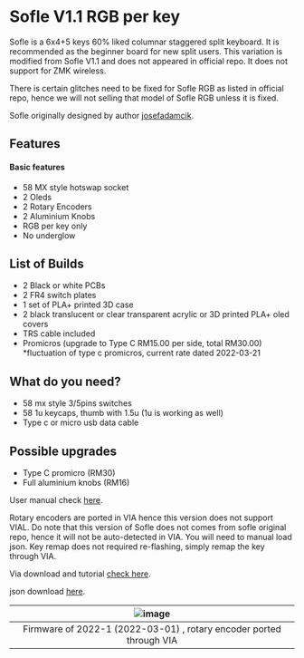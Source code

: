# Sofle V1.1 RGB per key

Sofle is a 6x4+5 keys 60% liked columnar staggered split keyboard. It is recommended as the beginner board for new split users. 
This variation is modified from Sofle V1.1 and does not appeared in official repo. It does not support for ZMK wireless. 

There is certain glitches need to be fixed for Sofle RGB as listed in official repo, hence we will not selling that model of Sofle RGB unless it is fixed.

Sofle originally designed by author [josefadamcik](https://github.com/josefadamcik). 

## Features
#### Basic features
- 58 MX style hotswap socket
- 2 Oleds
- 2 Rotary Encoders
- 2 Aluminium Knobs
- RGB per key only
- No underglow

## List of Builds 
- 2 Black or white PCBs 
- 2 FR4 switch plates
- 1 set of PLA+ printed 3D case
- 2 black translucent or clear transparent acrylic or 3D printed PLA+ oled covers
- TRS cable included
- Promicros (upgrade to Type C RM15.00 per side, total RM30.00) *fluctuation of type c promicros, current rate dated 2022-03-21

## What do you need?
- 58 mx style 3/5pins switches
- 58 1u keycaps, thumb with 1.5u (1u is working as well)
- Type c or micro usb data cable 

## Possible upgrades
- Type C promicro (RM30)
- Full aluminium knobs (RM16)

User manual check [here](https://github.com/superxc3/xcmkb/blob/main/list%20of%20items/list%20of%20keyboards/60percent/sofle/user%20manual.md).

Rotary encoders are ported in VIA hence this version does not support VIAL. Do note that this version of Sofle does not comes from sofle original repo, hence it will not be auto-detected in VIA. You will need to manual load json. Key remap does not required re-flashing, simply remap the key through VIA. 

Via download and tutorial [check here](https://github.com/superxc3/xcmkb/blob/main/list%20of%20guide/key%20remap.md).

json download [here](https://drive.google.com/file/d/1AYjldM6BTlOvo6rmUBkauUZ2ew_Y5Mvw/view?usp=sharing). 

|![image](https://user-images.githubusercontent.com/79617315/160727440-7c823cbe-a746-4696-b724-7b56dac6a504.png)|
|:--:|
| Firmware of 2022-1 (2022-03-01) , rotary encoder ported through VIA |
